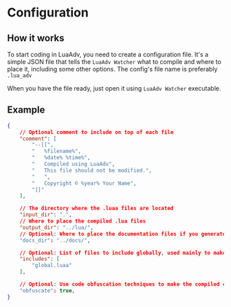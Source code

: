 Configuration
=====

## How it works
To start coding in LuaAdv, you need to create a configuration file. It's a simple JSON file that tells the `LuaAdv Watcher` what to compile and where to place it, including some other options.
The config's file name is preferably `.lua_adv`

When you have the file ready, just open it using `LuaAdv Watcher` executable.

## Example
```json
{
    // Optional comment to include on top of each file
	"comment": [
		"--[[",
		"	%filename%",
		"	%date% %time%",
		"	Compiled using LuaAdv",
		"	This file should not be modified.",
		"	",
		"	Copyright © %year% Your Name",
		"]]"
	],

    // The directory where the .luaa files are located
	"input_dir": ".",
    // Where to place the compiled .lua files
	"output_dir": "../lua/",
    // Optional: Where to place the documentation files if you generate them
	"docs_dir": "../docs/",

    // Optional: List of files to include globally, used mainly to make enums visible from every file
	"includes": [
		"global.luaa"
	],

    // Optional: Use code obfuscation techniques to make the compiled code harder to read and modify
    "obfuscate": true,
}
```